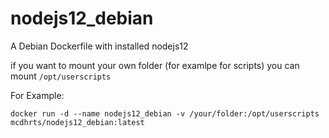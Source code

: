 # nodejs12_debian
A Debian Dockerfile with installed nodejs12

if you want to mount your own folder (for examlpe for scripts) you can mount 
```/opt/userscripts```

For Example:

```docker run -d --name nodejs12_debian -v /your/folder:/opt/userscripts mcdhrts/nodejs12_debian:latest```
